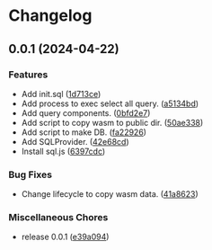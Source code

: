 # Changelog

## 0.0.1 (2024-04-22)


### Features

* Add init.sql ([1d713ce](https://github.com/ryohidaka/jsx-sql/commit/1d713ce716f1cbff914542cd2769abdc26741602))
* Add process to exec select all query. ([a5134bd](https://github.com/ryohidaka/jsx-sql/commit/a5134bd47e00cb177c7f653c687e520f65a23e16))
* Add query components. ([0bfd2e7](https://github.com/ryohidaka/jsx-sql/commit/0bfd2e787af382d700bff7b1c8eaa4ed5e396b2e))
* Add script to copy wasm to public dir. ([50ae338](https://github.com/ryohidaka/jsx-sql/commit/50ae33886d541a814e7800f6702faf9eebe046f7))
* Add script to make DB. ([fa22926](https://github.com/ryohidaka/jsx-sql/commit/fa22926f158ef7a83bdaa36f355ad1b6554e4e1f))
* Add SQLProvider. ([42e68cd](https://github.com/ryohidaka/jsx-sql/commit/42e68cd23f1654063585592dd1c32d7d2ff971ae))
* Install sql.js ([6397cdc](https://github.com/ryohidaka/jsx-sql/commit/6397cdc967d4ff29447392a68aeaf977bb43fe2d))


### Bug Fixes

* Change lifecycle to copy wasm data. ([41a8623](https://github.com/ryohidaka/jsx-sql/commit/41a8623b2255a0ce9b71b0fe4c8ec710e19101ac))


### Miscellaneous Chores

* release 0.0.1 ([e39a094](https://github.com/ryohidaka/jsx-sql/commit/e39a0942122fdd0ea649b390001aef95a1a720fa))
